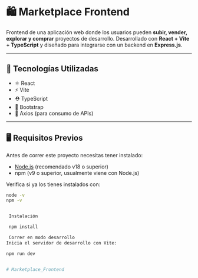 # 🛍️ Marketplace Frontend

Frontend de una aplicación web donde los usuarios pueden **subir, vender, explorar y comprar** proyectos de desarrollo. Desarrollado con **React + Vite + TypeScript** y diseñado para integrarse con un backend en **Express.js**.

---

## 🚀 Tecnologías Utilizadas

- ⚛️ React
- ⚡ Vite
- ⛑️ TypeScript
- 🎨 Bootstrap
- 🔗 Axios (para consumo de APIs)

---

## 🖥️ Requisitos Previos

Antes de correr este proyecto necesitas tener instalado:

- [Node.js](https://nodejs.org/) (recomendado v18 o superior)
- npm (v9 o superior, usualmente viene con Node.js)

Verifica si ya los tienes instalados con:

```bash
node -v
npm -v


 Instalación

 npm install

 Correr en modo desarrollo
Inicia el servidor de desarrollo con Vite:

npm run dev


#   M a r k e t p l a c e _ F r o n t e n d  
 